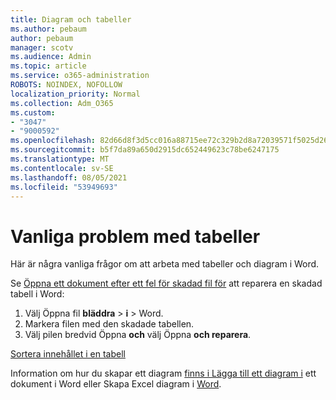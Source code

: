 ```yaml
---
title: Diagram och tabeller
ms.author: pebaum
author: pebaum
manager: scotv
ms.audience: Admin
ms.topic: article
ms.service: o365-administration
ROBOTS: NOINDEX, NOFOLLOW
localization_priority: Normal
ms.collection: Adm_O365
ms.custom:
- "3047"
- "9000592"
ms.openlocfilehash: 82d66d8f3d5cc016a88715ee72c329b2d8a72039571f5025d267339e9f3126a6
ms.sourcegitcommit: b5f7da89a650d2915dc652449623c78be6247175
ms.translationtype: MT
ms.contentlocale: sv-SE
ms.lasthandoff: 08/05/2021
ms.locfileid: "53949693"
---
```

# <a name="common-issues-with-tables"></a>Vanliga problem med tabeller 

Här är några vanliga frågor om att arbeta med tabeller och diagram i Word.

Se [Öppna ett dokument efter ett fel för skadad fil för](https://support.office.com/article/47df9d48-2165-4411-a699-1786ac734bc3) att reparera en skadad tabell i Word:

 1. Välj Öppna fil **bläddra**  >  **i**  >  Word.
 2. Markera filen med den skadade tabellen.
 3. Välj pilen bredvid Öppna **och** välj Öppna **och reparera**.

[Sortera innehållet i en tabell](https://support.office.com/article/F8392477-4613-49CD-ABA6-7C2E48F1D91F)

Information om hur du skapar ett diagram [finns i Lägga till ett diagram i](https://support.office.com/article/ff48e3eb-5e04-4368-a39e-20df7c798932) ett dokument i Word eller Skapa Excel diagram i [Word](https://support.office.com/article/11A7D2F0-4487-4A9B-BBC6-D50916CD4A57).